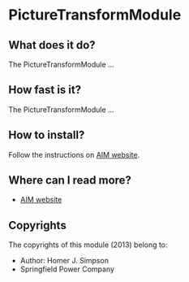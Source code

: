 <!-- Uses markdown syntax for neat display at github. This is the most important thing to your user. Be not afraid that
	you are too long-winded. If you tell someone what the Battacharyya distance is, they probably will appreciate
	that even if they already know. Be also clear about its complexity, say if it is exponential in time or the 
	number of pixels for example. 

	Tips on syntax:
	
	Use pictures:
	  ![picture](https://raw.github.com/git_username/git_repos/master/module_name/some_doc_folder/picture.jpg)

	Use math notation (http://stackoverflow.com/questions/11256433):
	- Experiment on http://latex.codecogs.com/gif.latex?c=\sqrt{E/m} to check your equation
	- Encode the math part c=\sqrt{E/m} on http://www.url-encode-decode.com/urlencode
	- And write it in markdown syntax as:
	   ![equation](http://latex.codecogs.com/gif.latex?c%3D%5Csqrt%7BE%2Fm%7D)
-->

# PictureTransformModule

## What does it do?

The PictureTransformModule ...

## How fast is it?

The PictureTransformModule ...

## How to install?

Follow the instructions on [AIM website](http://dobots.github.com/aim-bzr/). 

## Where can I read more?

* [AIM website](http://dobots.github.com/aim-bzr/) 

## Copyrights
The copyrights of this module (2013) belong to:

- Author: Homer J. Simpson
- Springfield Power Company

